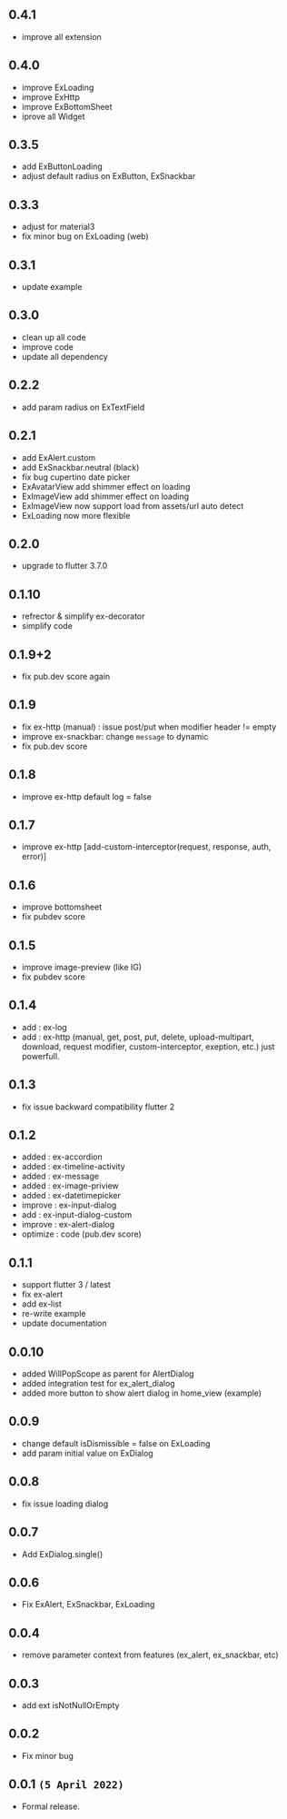 ## 0.4.1
* improve all extension

## 0.4.0
* improve ExLoading
* improve ExHttp
* improve ExBottomSheet
* iprove all Widget

## 0.3.5
* add ExButtonLoading
* adjust default radius on ExButton, ExSnackbar


## 0.3.3
* adjust for material3
* fix minor bug on ExLoading (web)


## 0.3.1
* update example

## 0.3.0
* clean up all code
* improve code
* update all dependency

## 0.2.2
* add param radius on ExTextField
## 0.2.1
* add ExAlert.custom
* add ExSnackbar.neutral (black)
* fix bug cupertino date picker
* ExAvatarView add shimmer effect on loading
* ExImageView add shimmer effect on loading
* ExImageView now support load from assets/url auto detect
* ExLoading now more flexible
## 0.2.0
* upgrade to flutter 3.7.0
## 0.1.10
* refrector & simplify ex-decorator
* simplify code
## 0.1.9+2
* fix pub.dev score again
## 0.1.9
* fix ex-http (manual) : issue post/put when modifier header != empty
* improve ex-snackbar: change `message` to dynamic 
* fix pub.dev score
## 0.1.8
* improve ex-http default log = false
## 0.1.7
* improve ex-http [add-custom-interceptor(request, response, auth, error)]
## 0.1.6
* improve bottomsheet
* fix pubdev score
## 0.1.5
* improve image-preview (like IG)
* fix pubdev score
## 0.1.4
* add : ex-log
* add : ex-http (manual, get, post, put, delete, upload-multipart, download, request modifier, custom-interceptor, exeption, etc.) just powerfull.
## 0.1.3
* fix issue backward compatibility flutter 2
## 0.1.2
* added     : ex-accordion
* added     : ex-timeline-activity
* added     : ex-message
* added     : ex-image-priview
* added     : ex-datetimepicker
* improve   : ex-input-dialog
* add       : ex-input-dialog-custom
* improve   : ex-alert-dialog
* optimize  : code (pub.dev score)
## 0.1.1
* support flutter 3 / latest
* fix ex-alert
* add ex-list
* re-write example
* update documentation
## 0.0.10
* added WillPopScope as parent for AlertDialog
* added integration test for ex_alert_dialog
* added more button to show alert dialog in home_view (example)
## 0.0.9
* change default isDismissible = false on ExLoading
* add param initial value on ExDialog
## 0.0.8
* fix issue loading dialog
## 0.0.7
* Add ExDialog.single()
## 0.0.6
* Fix ExAlert, ExSnackbar, ExLoading
## 0.0.4
* remove parameter context from features (ex_alert, ex_snackbar, etc)
## 0.0.3
* add ext isNotNullOrEmpty
## 0.0.2
* Fix minor bug
## 0.0.1 `(5 April 2022)`
* Formal release.